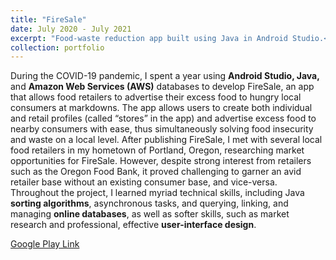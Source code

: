 ```yaml
---
title: "FireSale"
date: July 2020 - July 2021
excerpt: "Food-waste reduction app built using Java in Android Studio.<br/><img src='/images/project_icons/fire_sale_icon.png' width='400'>"
collection: portfolio
---
```

During the COVID-19 pandemic, I spent a year using **Android Studio, Java,** and **Amazon Web Services (AWS)** databases to develop FireSale, an app that allows food retailers to advertise their excess food to hungry local consumers at markdowns. The app allows users to create both individual and retail profiles (called “stores” in the app) and advertise excess food to nearby consumers with ease, thus simultaneously solving food insecurity and waste on a local level. After publishing FireSale, I met with several local food retailers in my hometown of Portland, Oregon, researching market opportunities for FireSale. However, despite strong interest from retailers such as the Oregon Food Bank, it proved challenging to garner an avid retailer base without an existing consumer base, and vice-versa. Throughout the project, I learned myriad technical skills, including Java **sorting algorithms**, asynchronous tasks, and querying, linking, and managing **online databases**, as well as softer skills, such as market research and professional, effective **user-interface design**.

[Google Play Link](https://play.google.com/store/apps/details?id=com.jacobstechnologies.smartfood)